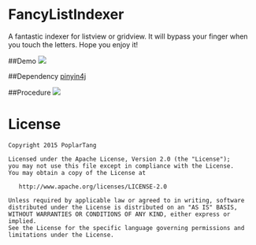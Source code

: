 # FancyListIndexer
A fantastic indexer for listview or gridview. It will bypass your finger when you touch the letters. Hope you enjoy it!

##Demo
![](http://7xnwgc.com1.z0.glb.clouddn.com/git_github_FancyListIndexer_Demo1.gif)

##Dependency
[pinyin4j](http://pinyin4j.sourceforge.net/)

##Procedure
![](http://7xnwgc.com1.z0.glb.clouddn.com/git_github_FancyListIndexer_Procedure1.png)


License
=======

    Copyright 2015 PoplarTang

    Licensed under the Apache License, Version 2.0 (the "License");
    you may not use this file except in compliance with the License.
    You may obtain a copy of the License at

       http://www.apache.org/licenses/LICENSE-2.0

    Unless required by applicable law or agreed to in writing, software
    distributed under the License is distributed on an "AS IS" BASIS,
    WITHOUT WARRANTIES OR CONDITIONS OF ANY KIND, either express or implied.
    See the License for the specific language governing permissions and
    limitations under the License.